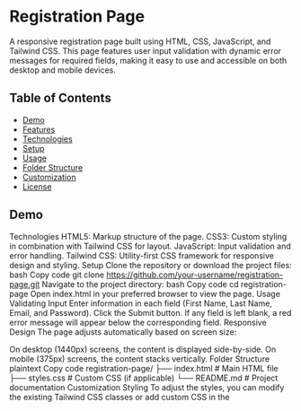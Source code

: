 <h1>Registration Page</h1>
 <p>
            A responsive registration page built using HTML, CSS, JavaScript, and Tailwind CSS. This page features user input validation with dynamic error messages for required fields, making it easy to use and accessible on both desktop and mobile devices.
        </p>

<h2>Table of Contents</h2>
<ul class="list-disc list-inside mb-6">
            <li><a href="#demo">Demo</a></li>
            <li><a href="#features">Features</a></li>
            <li><a href="#technologies">Technologies</a></li>
            <li><a href="#setup">Setup</a></li>
            <li><a href="#usage">Usage</a></li>
            <li><a href="#folder-structure">Folder Structure</a></li>
            <li><a href="#customization">Customization</a></li>
            <li><a href="#license">License</a></li>
        </ul>
<h2 id="demo" class="text-2xl font-semibold mt-8 mb-4">Demo</h2>

Technologies
HTML5: Markup structure of the page.
CSS3: Custom styling in combination with Tailwind CSS for layout.
JavaScript: Input validation and error handling.
Tailwind CSS: Utility-first CSS framework for responsive design and styling.
Setup
Clone the repository or download the project files:
bash
Copy code
git clone https://github.com/your-username/registration-page.git
Navigate to the project directory:
bash
Copy code
cd registration-page
Open index.html in your preferred browser to view the page.
Usage
Validating Input
Enter information in each field (First Name, Last Name, Email, and Password).
Click the Submit button. If any field is left blank, a red error message will appear below the corresponding field.
Responsive Design
The page adjusts automatically based on screen size:

On desktop (1440px) screens, the content is displayed side-by-side.
On mobile (375px) screens, the content stacks vertically.
Folder Structure
plaintext
Copy code
registration-page/
├── index.html         # Main HTML file
├── styles.css         # Custom CSS (if applicable)
└── README.md          # Project documentation
Customization
Styling
To adjust the styles, you can modify the existing Tailwind CSS classes or add custom CSS in the <style> tag within index.html.

Validation
JavaScript validation logic is handled within the <script> tag in index.html. You can add additional validation functions or modify existing error messages.

Media Queries
For custom screen sizes, adjust the media queries within the <style> tag.

css
Copy code
@media (min-width: 1440px) { /* Styles for desktop */ }
@media (max-width: 375px) { /* Styles for mobile */ }
License
This project is licensed under the MIT License. Feel free to use, modify, and distribute it as you like.

